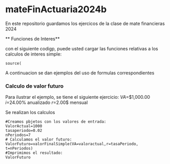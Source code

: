 # mateFinActuaria2024b
En este repositorio guardamos los ejercicos de la clase de mate financieras 2024

** Funciones de Interes**

con el siguiente codigp, puede usted cargar las funciones relativas a los calculos de interes simple:

```{r}
source(
```
A continuacion se dan ejemplos del uso de formulas correspondientes

### Calculo de valor futuro 

Para ilustrar el ejemplo, se tiene el siguiente ejercicio: 
$VA$=$1,000.00
$i$=24.00% anualizado 
$r$=2.00$ mensual 

Se realizan los calculos 
```{r}
#Creamos pbjetos con los valores de entrada:
ValorActual=1000
tasaperiodo=0.02
nPeriodos=7
# Calculamos el valor futuro:
ValorFuturo=valorFinalSimple(VA=valoractual,r=tasaPeriodo, t=nPeriodos)
#Imprimimos el resultado:
ValorFuturo
```

